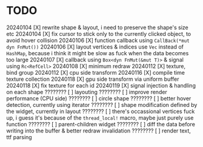 # TODO
20240104    [X] rewrite shape & layout, i need to preserve the shape's size etc
20240104    [X] fix cursor to stick only to the currently clicked object, to avoid hover collision
20240106    [X] function callback using `CallBack(*mut dyn FnMut())`
20240106    [X] layout vertices & indices use `Vec` instead of `HashMap`, because i think it might be slow as fuck when the data becomes too large
20240107    [X] callback using `Box<dyn FnMut(&mut T)>` & signal using `Rc<RefCell>`
20240108    [X] minimum redraw
20240112    [X] texture, bind group
20240112    [X] cpu side transform
20240116    [X] compile time texture collection
20240118    [X] gpu side transform via uniform buffer
20240118    [X] fix texture for each id
20240119    [X] signal injection & handling on each shape
????????    [ ] layouting
????????    [ ] improve render performance (CPU side)
????????    [ ] circle shape
????????    [ ] better hover detection, currently using iterator
????????    [ ] shape modification defined by the widget, currently in layout
????????    [ ] there's occassional vertices fuck up, i guess it's because of the `thread_local!` macro, maybe just purely use function
????????    [ ] parent-children widget
????????    [ ] diff the data before writing into the buffer & better redraw invalidation
????????    [ ] render text, ttf parsing
